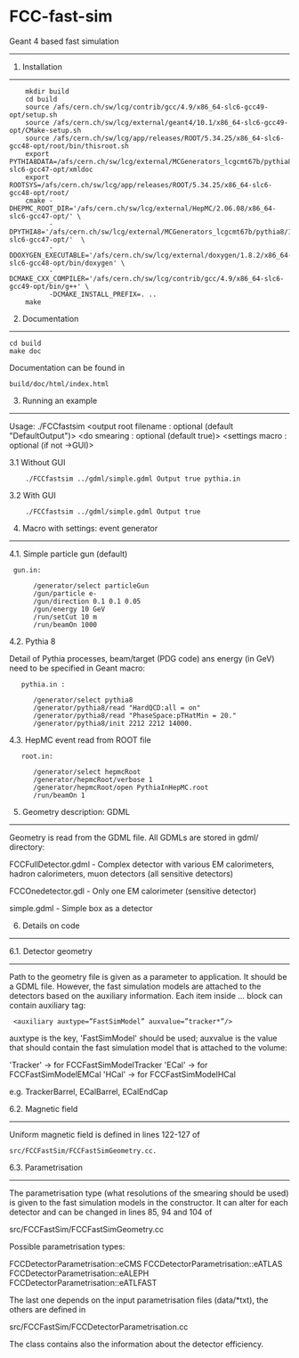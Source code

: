 FCC-fast-sim
============

Geant 4 based fast simulation

____________________________________________________________________

1. Installation
-------------------

        mkdir build
        cd build
        source /afs/cern.ch/sw/lcg/contrib/gcc/4.9/x86_64-slc6-gcc49-opt/setup.sh
        source /afs/cern.ch/sw/lcg/external/geant4/10.1/x86_64-slc6-gcc49-opt/CMake-setup.sh
        source /afs/cern.ch/sw/lcg/app/releases/ROOT/5.34.25/x86_64-slc6-gcc48-opt/root/bin/thisroot.sh
        export PYTHIA8DATA=/afs/cern.ch/sw/lcg/external/MCGenerators_lcgcmt67b/pythia8/186/x86_64-slc6-gcc47-opt/xmldoc
        export ROOTSYS=/afs/cern.ch/sw/lcg/app/releases/ROOT/5.34.25/x86_64-slc6-gcc48-opt/root/
        cmake -DHEPMC_ROOT_DIR='/afs/cern.ch/sw/lcg/external/HepMC/2.06.08/x86_64-slc6-gcc47-opt/' \
              -DPYTHIA8='/afs/cern.ch/sw/lcg/external/MCGenerators_lcgcmt67b/pythia8/186/x86_64-slc6-gcc47-opt/'  \
              -DDOXYGEN_EXECUTABLE='/afs/cern.ch/sw/lcg/external/doxygen/1.8.2/x86_64-slc6-gcc48-opt/bin/doxygen' \
              -DCMAKE_CXX_COMPILER='/afs/cern.ch/sw/lcg/contrib/gcc/4.9/x86_64-slc6-gcc49-opt/bin/g++' \
              -DCMAKE_INSTALL_PREFIX=. ..
        make


2. Documentation
-------------------

	cd build
	make doc

Documentation can be found in

	build/doc/html/index.html


3. Running an example
-------------------

Usage: ./FCCfastsim
		<intput gdml filename : mandatory>
		<output root filename : optional (default "DefaultOutput")>
		<do smearing : optional (default true)>
		<settings macro : optional (if not ->GUI)>


3.1 Without GUI

        ./FCCfastsim ../gdml/simple.gdml Output true pythia.in

3.2 With GUI

        ./FCCfastsim ../gdml/simple.gdml Output true


4. Macro with settings: event generator
-------------------

4.1. Simple particle gun (default)

     gun.in:

          /generator/select particleGun
          /gun/particle e-
          /gun/direction 0.1 0.1 0.05
          /gun/energy 10 GeV
          /run/setCut 10 m
          /run/beamOn 1000

4.2. Pythia 8

Detail of Pythia processes, beam/target (PDG code) ans energy (in GeV) need to be specified in Geant macro:

       pythia.in :

          /generator/select pythia8
          /generator/pythia8/read "HardQCD:all = on"
          /generator/pythia8/read "PhaseSpace:pTHatMin = 20."
          /generator/pythia8/init 2212 2212 14000.

4.3. HepMC event read from ROOT file

       root.in:

          /generator/select hepmcRoot
          /generator/hepmcRoot/verbose 1
          /generator/hepmcRoot/open PythiaInHepMC.root
          /run/beamOn 1



5. Geometry description: GDML
-------------------

Geometry is read from the GDML file. All GDMLs are stored in gdml/ directory:

FCCFullDetector.gdml - Complex detector with various EM calorimeters, hadron calorimeters, muon detectors (all sensitive detectors)

FCCOnedetector.gdl - Only one EM calorimeter (sensitive detector)

simple.gdml - Simple box as a detector


6. Details on code
-------------------

6.1. Detector geometry
- - - - - - - -

Path to the geometry file is given as a parameter to application. It should be a GDML file.
However, the fast simulation models are attached to the detectors based on the auxiliary information.
Each <volume> item inside <structure> ... </structure> block can contain auxiliary tag:

     <auxiliary auxtype=”FastSimModel” auxvalue=”tracker*”/>

auxtype is the key, 'FastSimModel' should be used;
auxvalue is the value that should contain the fast simulation model that is attached to the volume:

'Tracker' -> for FCCFastSimModelTracker
'ECal' -> for FCCFastSimModelEMCal
'HCal' -> for FCCFastSimModelHCal

e.g. TrackerBarrel, ECalBarrel, ECalEndCap


6.2. Magnetic field
- - - - - - - -

Uniform magnetic field is defined in lines 122-127 of

    src/FCCFastSim/FCCFastSimGeometry.cc.


6.3. Parametrisation
- - - - - - - -

The parametrisation type (what resolutions of the smearing should be used) is given to the fast simulation models in the constructor. It can alter for each detector and can be changed in lines 85, 94 and 104 of

   src/FCCFastSim/FCCFastSimGeometry.cc

Possible parametrisation types:

   FCCDetectorParametrisation::eCMS
   FCCDetectorParametrisation::eATLAS
   FCCDetectorParametrisation::eALEPH
   FCCDetectorParametrisation::eATLFAST

The last one depends on the input parametrisation files (data/*txt), the others are defined in

   src/FCCFastSim/FCCDetectorParametrisation.cc

The class contains also the information about the detector efficiency.
